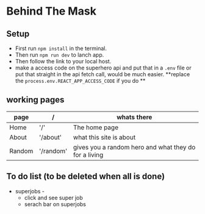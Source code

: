 # Behind The Mask

## Setup
- First run `npm install` in the terminal.
- Then run `npm run dev` to lanch app.
- Then follow the link to your local host.
- make a access code on the superhero api and put that in a `.env` file or put that straight in the api fetch call, would be much easier. **replace the `process.env.REACT_APP_ACCESS_CODE` if you do **

## working pages 

| page  | / | whats there |
|-------|---|-------------|
| Home  |'/'| The home page|
| About |'/about'| what this site is about|
| Random |'/random'| gives you a random hero and what they do for a living|

## To do list (to be deleted when all is done)
- superjobs -
    - click and see super job
    - serach bar on superjobs
